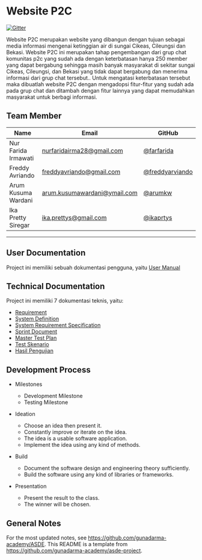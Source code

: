 # Website P2C

[![Gitter](https://badges.gitter.im/gunadarma-academy/asde-reborn.svg)](https://gitter.im/gunadarma-academy/asde-reborn?utm_source=badge&utm_medium=badge&utm_campaign=pr-badge)

Website P2C merupakan website yang dibangun dengan tujuan sebagai media informasi mengenai ketinggian air di sungai Cikeas, Cileungsi dan Bekasi. Website P2C ini merupakan tahap pengembangan dari grup chat komunitas p2c yang sudah ada dengan keterbatasan hanya 250 member yang dapat bergabung sehingga masih banyak masyarakat di sekitar sungai Cikeas, Cileungsi, dan Bekasi yang tidak dapat bergabung dan menerima informasi dari grup chat tersebut.. Untuk mengatasi keterbatasan tersebut maka dibuatlah website P2C dengan mengadopsi fitur-fitur yang sudah ada pada grup chat dan ditambah dengan fitur lainnya yang dapat memudahkan masyarakat untuk berbagi informasi. 


## Team Member

| Name   | Email              | GitHub |
|--------|--------------------|--------|
| Nur Farida Irmawati | nurfaridairma28@gmail.com | [@farfarida](https://github.com/farfarida)
| Freddy Avriando | freddyavriando@gmail.com | [@freddyarviando](https://github.com/freddyarviando)
| Arum Kusuma Wardani | arum.kusumawardani@ymail.com | [@arumkw](https://github.com/arumkw)
| Ika Pretty Siregar | ika.prettys@gmail.com | [@ikaprtys](https://github.com/ikaprtys)
--------------------------------------------------

## User Documentation
Project ini memiliki sebuah dokumentasi pengguna, yaitu [User Manual](https://github.com/gunadarma-academy/asde-reborn/)

## Technical Documentation
Project ini memiliki 7 dokumentasi teknis, yaitu:
+ [Requirement](https://github.com/gunadarma-academy/asde-reborn/blob/master/dokumentasi/requirement.md)
+ [System Definition](https://github.com/gunadarma-academy/asde-reborn/)
+ [System Requirement Specification](https://github.com/gunadarma-academy/asde-reborn/blob/master/dokumentasi/System%20Requirement%20Specification.pdf)
+ [Sprint Document](https://github.com/gunadarma-academy/asde-reborn/tree/master/dokumentasi/sprint-table)
+ [Master Test Plan](https://github.com/gunadarma-academy/asde-reborn-test/blob/master/Master%20Test%20Plan%20P2C.pdf)
+ [Test Skenario](https://github.com/gunadarma-academy/asde-reborn-test/blob/master/Skenario%20Test%20P2C.pdf)
+ [Hasil Pengujian](https://github.com/gunadarma-academy/asde-reborn/)

## Development Process

+ Milestones
  + Development Milestone
  + Testing Milestone

+ Ideation
  + Choose an idea then present it.
  + Constantly improve or iterate on the idea.
  + The idea is a usable software application.
  + Implement the idea using any kind of methods.
+ Build
  + Document the software design and engineering theory sufficiently.
  + Build the software using any kind of libraries or frameworks.
+ Presentation
  + Present the result to the class.
  + The winner will be chosen.


## General Notes

For the most updated notes, see <https://github.com/gunadarma-academy/ASDE>. This README is a template from <https://github.com/gunadarma-academy/asde-project>.
